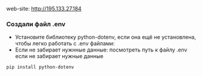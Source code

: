web-site: http://195.133.27.184




### Cоздали файл .env ###
- Установите библиотеку python-dotenv, если она ещё не установлена, чтобы легко работать с .env файлами:
- Если не забирает нужнные данные: посмотреть путь к файлу .env если не забирает нужные данные 

```pip install python-dotenv```
